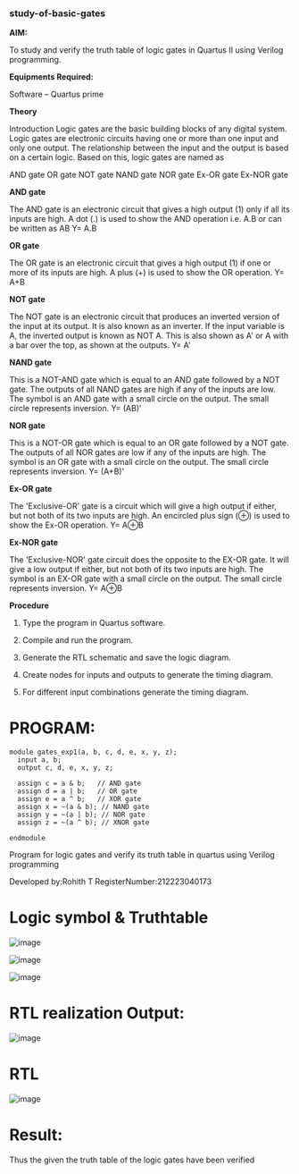 ### study-of-basic-gates

**AIM:** 

To study and verify the truth table of logic gates in Quartus II using Verilog programming.

**Equipments Required:**

Software – Quartus prime 

**Theory**

Introduction Logic gates are the basic building blocks of any digital system. Logic gates are electronic circuits having one or more than one input and only one output. The relationship between the input and the output is based on a certain logic. Based on this, logic gates are named as

AND gate OR gate NOT gate NAND gate NOR gate Ex-OR gate Ex-NOR gate

**AND gate**

The AND gate is an electronic circuit that gives a high output (1) only if all its inputs are high. A dot (.) is used to show the AND operation i.e. A.B or can be written as AB
Y= A.B

**OR gate** 

The OR gate is an electronic circuit that gives a high output (1) if one or more of its inputs are high. A plus (+) is used to show the OR operation.
Y= A+B

**NOT gate**

The NOT gate is an electronic circuit that produces an inverted version of the input at its output. It is also known as an inverter. If the input variable is A, the inverted output is known as NOT A. This is also shown as A' or A with a bar over the top, as shown at the outputs.
Y= A'

**NAND gate**

This is a NOT-AND gate which is equal to an AND gate followed by a NOT gate. The outputs of all NAND gates are high if any of the inputs are low. The symbol is an AND gate with a small circle on the output. The small circle represents inversion.
Y= (AB)’

**NOR gate**

This is a NOT-OR gate which is equal to an OR gate followed by a NOT gate. The outputs of all NOR gates are low if any of the inputs are high. The symbol is an OR gate with a small circle on the output. The small circle represents inversion.
Y= (A+B)’

**Ex-OR gate**

The 'Exclusive-OR' gate is a circuit which will give a high output if either, but not both of its two inputs are high. An encircled plus sign (⊕) is used to show the Ex-OR operation.
Y= A⊕B

**Ex-NOR gate**

The 'Exclusive-NOR' gate circuit does the opposite to the EX-OR gate. It will give a low output if either, but not both of its two inputs are high. The symbol is an EX-OR gate with a small circle on the output. The small circle represents inversion.
Y= A⊕B

**Procedure** 

1.	Type the program in Quartus software.

2.	Compile and run the program.

3.	Generate the RTL schematic and save the logic diagram.

4.	Create nodes for inputs and outputs to generate the timing diagram.

5.	For different input combinations generate the timing diagram.


# PROGRAM:
```
module gates_exp1(a, b, c, d, e, x, y, z);
  input a, b;
  output c, d, e, x, y, z;

  assign c = a & b;   // AND gate
  assign d = a | b;   // OR gate
  assign e = a ^ b;   // XOR gate
  assign x = ~(a & b); // NAND gate
  assign y = ~(a | b); // NOR gate
  assign z = ~(a ^ b); // XNOR gate

endmodule
```

Program for logic gates and verify its truth table in quartus using Verilog programming

 Developed by:Rohith T
 RegisterNumber:212223040173
 
# Logic symbol & Truthtable

![image](https://github.com/ROHITHTHUKKARAM/study-of-basic-gates/assets/159523335/7514566b-d991-41e6-ad91-5727418872c5)

![image](https://github.com/ROHITHTHUKKARAM/study-of-basic-gates/assets/159523335/3094cab4-9de4-4381-b67f-03a0149b5554)

![image](https://github.com/ROHITHTHUKKARAM/study-of-basic-gates/assets/159523335/cb70858d-039a-43b5-ad0b-bd3ed8848cc8)


# RTL realization Output:

![image](https://github.com/ROHITHTHUKKARAM/study-of-basic-gates/assets/159523335/a6872c7f-2a5d-475f-b154-5b28d4ca1c30)


# RTL

![image](https://github.com/ROHITHTHUKKARAM/study-of-basic-gates/assets/159523335/ffd6f8ec-8d1d-439d-b698-95cf148b4393)


# Result:
Thus the given the truth table of the logic gates have been verified


